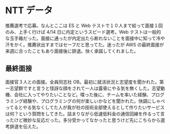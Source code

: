 # NTT データ

推薦選考で応募。なんとここは ES と Web テストで１０人まで絞って面接１回のみ、上手く行けば 4/14 日に内定というスピード選考。Web テストは一般的な玉手箱だった。面接に通ったが内定出たら断れないことを面接中に知って冷や汗をかく。推薦状出すまではセーフだと思ってた。迷ったが AWS の最終面接が来週に合ったこともあり面接後に辞退。快く承諾してくれました。

## 最終面接

面接官３人との面接。全員同志社 OB。最初に就活状況と志望度を聞かれた。第一志望群ですと言うと怪訝な顔をされて一人は露骨にやる気を無くした。志望動機、会社に入ってやりたいことなど。喋った後に、チームを率いた経験、プログラミング経験や、プログラミングの何が楽しいかなどを聞かれた。快調にしゃべってるとやる気なくしてた人が我が社の技術全部使えるとして作りたいサービスは何？という質問をしてきた。詰まりながら低速低料金の通信回線を作るって言ったけど微妙な反応だった。多分受かってなかったと思うけど先にこちらから選考辞退を伝えた。
